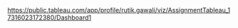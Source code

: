 https://public.tableau.com/app/profile/rutik.gawali/viz/AssignmentTableau_17316023172380/Dashboard1
